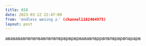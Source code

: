 ```yaml
---
title: 658
date: 2023-03-12 22:47:09
from: 'endless шизing ⍼' (channel1162404975)
layout: post
---
```


ававававпвпвпвавпвпвпврврврврвававпвррвпвпврврвпарарв

